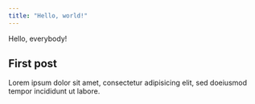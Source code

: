 ```yaml
---
title: "Hello, world!"
---
```


Hello, everybody!

## First post

Lorem ipsum dolor sit amet, consectetur adipisicing elit, sed doeiusmod tempor incididunt ut labore.

